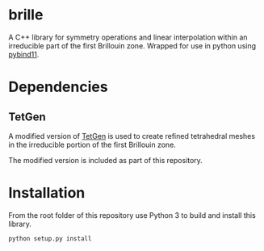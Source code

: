 # brille
A C++ library for symmetry operations and linear interpolation within an
irreducible part of the first Brillouin zone.
Wrapped for use in python using [pybind11](https://github.com/pybind/pybind11).

# Dependencies
## TetGen
A modified version of [TetGen](http://tetgen.org) is used to create
refined tetrahedral meshes in the irreducible portion of the first Brillouin
zone.

The modified version is included as part of this repository.

# Installation
From the root folder of this repository use Python 3 to build and install this
library.

`python setup.py install`
